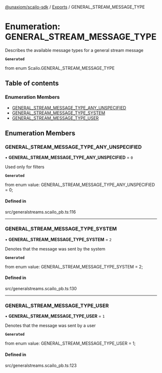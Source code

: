 [@unaxiom/scailo-sdk](../README.md) / [Exports](../modules.md) / GENERAL\_STREAM\_MESSAGE\_TYPE

# Enumeration: GENERAL\_STREAM\_MESSAGE\_TYPE

Describes the available message types for a general stream message

**`Generated`**

from enum Scailo.GENERAL_STREAM_MESSAGE_TYPE

## Table of contents

### Enumeration Members

- [GENERAL\_STREAM\_MESSAGE\_TYPE\_ANY\_UNSPECIFIED](GENERAL_STREAM_MESSAGE_TYPE.md#general_stream_message_type_any_unspecified)
- [GENERAL\_STREAM\_MESSAGE\_TYPE\_SYSTEM](GENERAL_STREAM_MESSAGE_TYPE.md#general_stream_message_type_system)
- [GENERAL\_STREAM\_MESSAGE\_TYPE\_USER](GENERAL_STREAM_MESSAGE_TYPE.md#general_stream_message_type_user)

## Enumeration Members

### GENERAL\_STREAM\_MESSAGE\_TYPE\_ANY\_UNSPECIFIED

• **GENERAL\_STREAM\_MESSAGE\_TYPE\_ANY\_UNSPECIFIED** = ``0``

Used only for filters

**`Generated`**

from enum value: GENERAL_STREAM_MESSAGE_TYPE_ANY_UNSPECIFIED = 0;

#### Defined in

src/generalstreams.scailo_pb.ts:116

___

### GENERAL\_STREAM\_MESSAGE\_TYPE\_SYSTEM

• **GENERAL\_STREAM\_MESSAGE\_TYPE\_SYSTEM** = ``2``

Denotes that the message was sent by the system

**`Generated`**

from enum value: GENERAL_STREAM_MESSAGE_TYPE_SYSTEM = 2;

#### Defined in

src/generalstreams.scailo_pb.ts:130

___

### GENERAL\_STREAM\_MESSAGE\_TYPE\_USER

• **GENERAL\_STREAM\_MESSAGE\_TYPE\_USER** = ``1``

Denotes that the message was sent by a user

**`Generated`**

from enum value: GENERAL_STREAM_MESSAGE_TYPE_USER = 1;

#### Defined in

src/generalstreams.scailo_pb.ts:123
